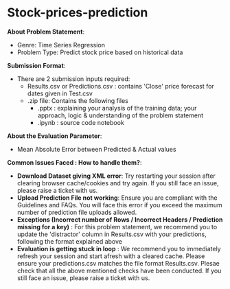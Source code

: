 # Stock-prices-prediction

**About Problem Statement**:
 - Genre: Time Series Regression
 - Problem Type: Predict stock price based on historical data

**Submission Format**:
 - There are 2 submission inputs required:
	- Results.csv or Predictions.csv : contains 'Close' price forecast for dates given in Test.csv
	- .zip file: Contains the following files
	    - .pptx : explaining your analysis of the training data; your approach, logic & understanding of the problem statement
	    - .ipynb : source code notebook

**About the Evaluation Parameter**:
 - Mean Absolute Error between Predicted & Actual values
 
**Common Issues Faced : How to handle them?**:

 - **Download Dataset giving XML error**: Try restarting your session after clearing browser cache/cookies and try again. If you still face an issue, please raise a ticket with us.
 - **Upload Prediction File not working**: Ensure you are compliant with the Guidelines and FAQs. You will face this error if you exceed the maximum number of prediction file uploads allowed.
 - **Exceptions (Incorrect number of Rows / Incorrect Headers / Prediction missing for a key)** : For this problem statement, we recommend you to update the 'distractor' column in Results.csv with your predictions, following the format explained above
 - **Evaluation is getting stuck in loop** : We recommend you to immediately refresh your session and start afresh with a cleared cache. Please ensure your predictions.csv matches the file format Results.csv. Plesae check that all the above mentioned checks have been conducted. If you still face an issue, please raise a ticket with us.	
